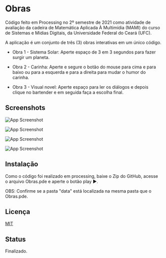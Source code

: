 
# Obras

Código feito em Processing no 2º semestre de 2021 como atividade de avaliação da cadeira de Matemática Aplicada À Multimídia (MAMI) do curso de Sistemas e Mídias Digitais, da Universidade Federal do Ceará (UFC).

A aplicação é um conjunto de três (3) obras interativas em um único código.

- Obra 1 - Sistema Solar: Aperte espaço de 3 em 3 segundos para fazer surgir um planeta.

- Obra 2 - Carinha: Aperte e segure o botão do mouse para cima e para baixo ou para a esquerda e para a direita para mudar o humor do carinha.

- Obra 3 - Visual novel: Aperte espaço para ler os diálogos e depois clique no bartender e em seguida faça a escolha final.


## Screenshots

![App Screenshot](https://i.postimg.cc/TPs35wVn/imagem-2022-07-19-190755348.png) 

![App Screenshot](https://i.postimg.cc/rwQmcgzn/imagem-2022-07-19-190737220.png)

![App Screenshot](https://i.postimg.cc/brcYLBFJ/imagem-2022-07-19-190815787.png)

![App Screenshot](https://i.postimg.cc/c4W4nPnk/imagem-2022-07-19-190827982.png)


## Instalação

Como o código foi realizado em processing, baixe o Zip do GitHub, acesse o arquivo
Obras.pde e aperte o botão play ▶.

OBS: Confirme se a pasta "data" está localizada na mesma pasta que o Obras.pde.

    
## Licença

[MIT](https://choosealicense.com/licenses/mit/)


## Status
Finalizado.
